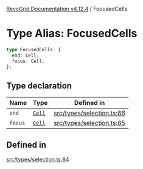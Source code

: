 [RevoGrid Documentation v4.12.4](README.md) / FocusedCells

# Type Alias: FocusedCells

```ts
type FocusedCells: {
  end: Cell;
  focus: Cell;
};
```

## Type declaration

| Name | Type | Defined in |
| ------ | ------ | ------ |
| `end` | [`Cell`](Interface.Cell.md) | [src/types/selection.ts:86](https://github.com/revolist/revogrid/blob/648f56ecfc5430eb0184373ea33dd565a6a33bb9/src/types/selection.ts#L86) |
| `focus` | [`Cell`](Interface.Cell.md) | [src/types/selection.ts:85](https://github.com/revolist/revogrid/blob/648f56ecfc5430eb0184373ea33dd565a6a33bb9/src/types/selection.ts#L85) |

## Defined in

[src/types/selection.ts:84](https://github.com/revolist/revogrid/blob/648f56ecfc5430eb0184373ea33dd565a6a33bb9/src/types/selection.ts#L84)
